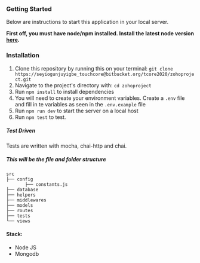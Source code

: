 
### Getting Started
 Below are instructions to start this application in your local server.


 **First off, you must have node/npm installed. Install the latest node version [here](https://nodejs.org/en/download/).**

 ### Installation
 

 1. Clone this repository by running this on your terminal: `git clone https://seyiogunjuyigbe_touchcore@bitbucket.org/tcore2020/zohoproject.git`
 2. Navigate to the project's directory with: `cd zohoproject`
 3. Run `npm install` to install dependencies
 4. You will need to create your environment variables. Create a `.env` file and fill in te variables as seen in the `.env.example` file
 5. Run  `npm run dev` to start the server on a local host
 6. Run `npm test` to test.
 
##### Test Driven
Tests are written with mocha, chai-http and chai.

##### This will be the file and folder structure

    src
    ├── config
           ├── constants.js   
    ├── database
    ├── helpers  
    ├── middlewares 
    ├── models 
    ├── routes   
    ├── tests  
    └── views                     

#### Stack:
* Node JS
* Mongodb